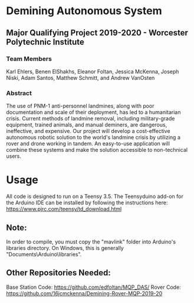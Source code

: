 # Demining Autonomous System
## Major Qualifying Project 2019-2020 - Worcester Polytechnic Institute
### Team Members
Karl Ehlers,
Benen ElShakhs,
Eleanor Foltan,
Jessica McKenna,
Joseph Niski,
Adam Santos,
Matthew Schmitt, and
Andrew VanOsten

### Abstract
The use of PNM-1 anti-personnel landmines, along with poor documentation and scale of their deployment, has led to a humanitarian crisis. Current methods of landmine removal, including military-grade equipment, trained animals, and manual deminers, are dangerous, ineffective, and expensive. Our project will develop a cost-effective autonomous robotic solution to the world's landmine crisis by utilizing a rover and drone working in tandem. An easy-to-use application will combine these systems and make the solution accessible to non-technical users.


# Usage
All code is designed to run on a Teensy 3.5.  The Teensyduino add-on for the Arduino IDE can be installed by following the instructions here: https://www.pjrc.com/teensy/td_download.html

## Note:
In order to compile, you must copy the "mavlink" folder into Arduino's libraries directory.  On Windows, this is generally "Documents\Arduino\libraries".

## Other Repositories Needed:
Base Station Code: https://github.com/edfoltan/MQP_DAS/
Rover Code: https://github.com/16jcmckenna/Demining-Rover-MQP-2019-20

